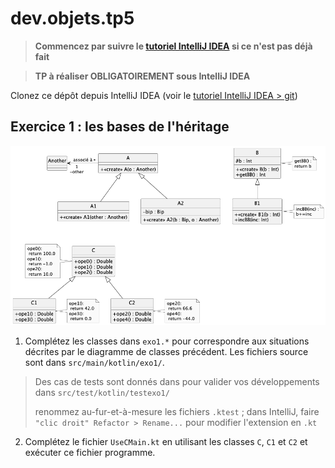 # dev.objets.tp5

> **Commencez par suivre le [tutoriel IntelliJ IDEA](https://gitlab.univ-nantes.fr/iut.info1.dev.objets/2024-2025/dev.objets.tutoriel.intellij.idea) si ce n'est pas déjà fait**

> **TP à réaliser OBLIGATOIREMENT sous IntelliJ IDEA**

Clonez ce dépôt depuis IntelliJ IDEA
(voir le
 [tutoriel IntelliJ IDEA > git](https://gitlab.univ-nantes.fr/iut.info1.dev.objets/2024-2025/dev.objets.tutoriel.intellij.idea/-/blob/main/tuto/git.md))


## Exercice 1 : les bases de l'héritage

![fig uml](uml/tp5-exo1-aa.png)

1. Complétez les classes dans `exo1.*` pour correspondre aux situations décrites par le diagramme de classes précédent. 
Les fichiers source sont dans `src/main/kotlin/exo1/`.


> Des cas de tests sont donnés dans pour valider vos développements dans `src/test/kotlin/testexo1/`
>
> renommez au-fur-et-à-mesure les fichiers `.ktest` ; dans IntelliJ, faire `"clic droit"
Refactor > Rename...` pour modifier l'extension en `.kt`

2. Complétez le fichier `UseCMain.kt` en utilisant les classes `C`, `C1` et `C2` et exécuter ce fichier programme.

